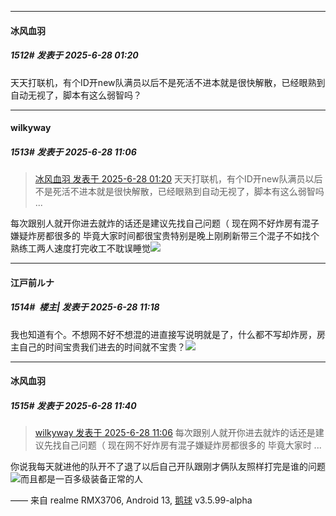 ﻿
*****

####  冰风血羽  
##### 1512#       发表于 2025-6-28 01:20

天天打联机，有个ID开new队满员以后不是死活不进本就是很快解散，已经眼熟到自动无视了，脚本有这么弱智吗？


*****

####  wilkyway  
##### 1513#       发表于 2025-6-28 11:06

<blockquote><a href="httphttps://stage1st.com/2b/forum.php?mod=redirect&amp;goto=findpost&amp;pid=68012612&amp;ptid=2104259" target="_blank">冰风血羽 发表于 2025-6-28 01:20</a>
天天打联机，有个ID开new队满员以后不是死活不进本就是很快解散，已经眼熟到自动无视了，脚本有这么弱智吗 ...</blockquote>
每次跟别人就开你进去就炸的话还是建议先找自己问题（
现在网不好炸房有混子嫌疑炸房都很多的 毕竟大家时间都很宝贵特别是晚上刚刷新带三个混子不如找个熟练工两人速度打完收工不耽误睡觉<img src="https://static.stage1st.com/image/smiley/face2017/009.gif" referrerpolicy="no-referrer">


*****

####  江戸前ルナ  
##### 1514#         楼主| 发表于 2025-6-28 11:18

我也知道有个。不想网不好不想混的进直接写说明就是了，什么都不写却炸房，房主自己的时间宝贵我们进去的时间就不宝贵？<img src="https://static.stage1st.com/image/smiley/face2017/037.png" referrerpolicy="no-referrer">


*****

####  冰风血羽  
##### 1515#       发表于 2025-6-28 11:40

<blockquote><a href="httphttps://stage1st.com/2b/forum.php?mod=redirect&amp;goto=findpost&amp;pid=68013309&amp;ptid=2104259" target="_blank">wilkyway 发表于 2025-6-28 11:06</a>
每次跟别人就开你进去就炸的话还是建议先找自己问题（
现在网不好炸房有混子嫌疑炸房都很多的 毕竟大家时 ...</blockquote>
你说我每天就进他的队开不了退了以后自己开队跟刚才俩队友照样打完是谁的问题<img src="https://static.stage1st.com/image/smiley/face2017/067.png" referrerpolicy="no-referrer">而且都是一百多级装备正常的人

—— 来自 realme RMX3706, Android 13, [鹅球](https://www.pgyer.com/xfPejhuq) v3.5.99-alpha

